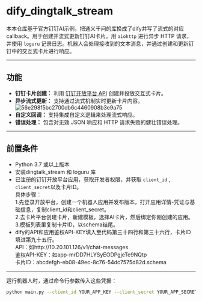 # dify_dingtalk_stream
本本仓库基于官方钉钉AI示例，把通义千问的库换成了dify并写了流式的对应callback。用于创建并流式更新钉钉AI卡片。用 `aiohttp` 进行异步 HTTP 请求，并使用 `loguru` 记录日志。机器人会处理接收到的文本消息，并通过创建和更新钉钉中的交互式卡片进行响应。

---

## 功能

- **钉钉卡片创建：** 利用 [钉钉开放平台 API](https://open.dingtalk.com/document/orgapp/api-streamingupdate) 创建并投放交互式卡片。
- **异步流式更新：** 支持通过流式机制实时更新卡片内容。  
![56e298f5bc2700db6c4460908b3e9a75](https://github.com/user-attachments/assets/a496176c-7f2e-421e-bed4-6a79364e87cf)  
- **自定义回调：** 支持集成自定义逻辑来处理流式响应。
- **错误处理：** 包含对无效 JSON 响应和 HTTP 请求失败的健壮错误处理。

---

## 前置条件

- Python 3.7 或以上版本
- 安装dingtalk_stream 和 loguru 库
- 已注册的钉钉开放平台应用，获取开发者权限，并获取 `client_id` , `client_secret`以及卡片ID。    
具体步骤：  
1.先登录开放平台，创建一个机器人应用并发布版本，打开应用详情-凭证与基础信息，复制client_id和client_secret。    
2.去卡片平台创建卡片，新建模板，选择AI卡片，然后绑定你刚创建的应用。  
3.模板列表里复制卡片ID，以schema结尾。  
- dify的API和应用鉴权API-KEY填入至代码第三十四行和第三十六行，卡片ID填进第九十五行。    
API：如http://10.20.101.126/v1/chat-messages  
鉴权API-KEY：如app-mrDD7HLYSyEODPgjeTe9NQtp  
卡片ID：abcdefgh-eb08-49ec-8c76-54dc7575d82d.schema    
---
运行机器人时，通过命令行参数传入这些凭据：

```bash
python main.py --client_id YOUR_APP_KEY --client_secret YOUR_APP_SECRET
